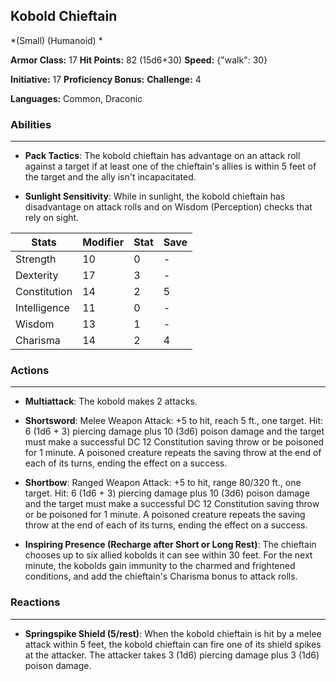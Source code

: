 ## Kobold Chieftain
*(Small) (Humanoid) *

**Armor Class:** 17
**Hit Points:** 82 (15d6+30)
**Speed:** {"walk": 30}

**Initiative:** 17
**Proficiency Bonus:**
**Challenge:** 4

**Languages:** Common, Draconic

### Abilities
 --- 
- **Pack Tactics**: The kobold chieftain has advantage on an attack roll against a target if at least one of the chieftain's allies is within 5 feet of the target and the ally isn't incapacitated.

- **Sunlight Sensitivity**: While in sunlight, the kobold chieftain has disadvantage on attack rolls and on Wisdom (Perception) checks that rely on sight.



| Stats | Modifier | Stat | Save
| ---- | ---- | ---- | ---- |
| Strength | 10 | 0 | - |
| Dexterity | 17 | 3 | - |
| Constitution | 14 | 2 | 5 |
| Intelligence | 11 | 0 | - |
| Wisdom | 13 | 1 | - |
| Charisma | 14 | 2 | 4 |

### Actions
 --- 
- **Multiattack**: The kobold makes 2 attacks.

- **Shortsword**: Melee Weapon Attack: +5 to hit, reach 5 ft., one target. Hit: 6 (1d6 + 3) piercing damage plus 10 (3d6) poison damage and the target must make a successful DC 12 Constitution saving throw or be poisoned for 1 minute. A poisoned creature repeats the saving throw at the end of each of its turns, ending the effect on a success.

- **Shortbow**: Ranged Weapon Attack: +5 to hit, range 80/320 ft., one target. Hit: 6 (1d6 + 3) piercing damage plus 10 (3d6) poison damage and the target must make a successful DC 12 Constitution saving throw or be poisoned for 1 minute. A poisoned creature repeats the saving throw at the end of each of its turns, ending the effect on a success.

- **Inspiring Presence (Recharge after Short or Long Rest)**: The chieftain chooses up to six allied kobolds it can see within 30 feet. For the next minute, the kobolds gain immunity to the charmed and frightened conditions, and add the chieftain's Charisma bonus to attack rolls.

### Reactions
 --- 
- **Springspike Shield (5/rest)**: When the kobold chieftain is hit by a melee attack within 5 feet, the kobold chieftain can fire one of its shield spikes at the attacker. The attacker takes 3 (1d6) piercing damage plus 3 (1d6) poison damage.

